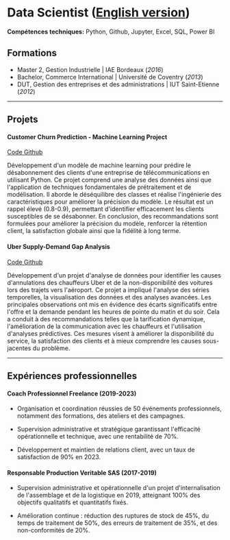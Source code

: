 # Data Scientist ([English version](https://romaind91.github.io/portfolio/))

**Compétences techniques:** Python, Github, Jupyter, Excel, SQL, Power BI

## Formations
- Master 2, Gestion Industrielle | IAE Bordeaux (_2016_)
- Bachelor, Commerce International | Université de Coventry (_2013_)
- DUT, Gestion des entreprises et des administrations | IUT Saint-Etienne (_2012_)

---

## Projets
#### Customer Churn Prediction - Machine Learning Project

[Code Github](https://github.com/RomainD91/Project-ML-Customer-Churn-Prediction.git)

Développement d'un modèle de machine learning pour prédire le désabonnement des clients d'une entreprise de télécommunications en utilisant Python. Ce projet comprend une analyse des données ainsi que l'application de techniques fondamentales de prétraitement et de modélisation. Il aborde le déséquilibre des classes et réalise l'ingénierie des caractéristiques pour améliorer la précision du modèle. Le résultat est un rappel élevé (0.8-0.9), permettant d'identifier efficacement les clients susceptibles de se désabonner. En conclusion, des recommandations sont formulées pour améliorer la précision du modèle, renforcer la rétention client, la satisfaction globale ainsi que la fidélité à long terme.

#### Uber Supply-Demand Gap Analysis

[Code Github](https://github.com/RomainD91/Project-EDA-Uber-supply-demand.git)

Développement d'un projet d'analyse de données pour identifier les causes d'annulations des chauffeurs Uber et de la non-disponibilité des voitures lors des trajets vers l'aéroport. Ce projet a impliqué l'analyse des séries temporelles, la visualisation des données et des analyses avancées. Les principales observations ont mis en évidence des écarts significatifs entre l'offre et la demande pendant les heures de pointe du matin et du soir. Cela a conduit à des recommandations telles que la tarification dynamique, l'amélioration de la communication avec les chauffeurs et l'utilisation d'analyses prédictives. Ces mesures visent à améliorer la disponibilité du service, la satisfaction des clients et à mieux comprendre les causes sous-jacentes du problème.

---

## Expériences professionnelles
#### Coach Professionnel Freelance (2019-2023)

- Organisation et coordination réussies de 50 événements professionnels, notamment des formations, des ateliers et des campagnes.
  
- Supervision administrative et stratégique garantissant l'efficacité opérationnelle et technique, avec une rentabilité de 70%.

- Développement et maintien de relations client, avec un taux de satisfaction de 90% en 2023.

#### Responsable Production Veritable SAS (2017-2019)

- Supervision administrative et opérationnelle d'un projet d'internalisation de l'assemblage et de la logistique en 2019, atteignant 100% des objectifs qualitatifs et quantitatifs fixés.

- Amélioration continue : réduction des ruptures de stock de 45%, du temps de traitement de 50%, des erreurs de traitement de 35%, et des non-conformités de 20%.



  
